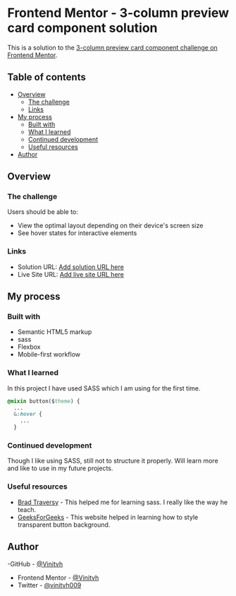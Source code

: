 # Frontend Mentor - 3-column preview card component solution

This is a solution to the [3-column preview card component challenge on Frontend Mentor](https://www.frontendmentor.io/challenges/3column-preview-card-component-pH92eAR2-).

## Table of contents

- [Overview](#overview)
  - [The challenge](#the-challenge)
  - [Links](#links)
- [My process](#my-process)
  - [Built with](#built-with)
  - [What I learned](#what-i-learned)
  - [Continued development](#continued-development)
  - [Useful resources](#useful-resources)
- [Author](#author)

## Overview

### The challenge

Users should be able to:

- View the optimal layout depending on their device's screen size
- See hover states for interactive elements

### Links

- Solution URL: [Add solution URL here](https://your-solution-url.com)
- Live Site URL: [Add live site URL here](https://your-live-site-url.com)

## My process

### Built with

- Semantic HTML5 markup
- sass
- Flexbox
- Mobile-first workflow

### What I learned

In this project I have used SASS which I am using for the first time.

```css
@mixin button($theme) {
  ...
  &:hover {
    ...
  }
```

### Continued development

Though I like using SASS, still not to structure it properly. Will learn more and like to use in my future projects.

### Useful resources

- [Brad Traversy](https://www.youtube.com/watch?v=nu5mdN2JIwM) - This helped me for learning sass. I really like the way he teach.
- [GeeksForGeeks](https://www.geeksforgeeks.org/how-to-create-a-transparent-button-using-html-and-css/) - This website helped in learning how to style transparent button background.

## Author

-GitHub - [@Vinitvh](https://github.com/Vinitvh)

- Frontend Mentor - [@Vinitvh](https://www.frontendmentor.io/profile/vinitvh)
- Twitter - [@vinitvh009](https://www.twitter.com/vinitvh009)
